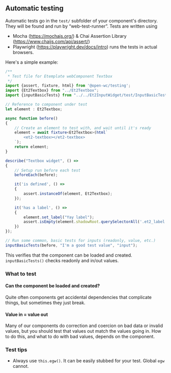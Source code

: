## Automatic testing

Automatic tests go in the `test/` subfolder of your component's directory. They will be found and run by
“web-test-runner”.
Tests are written using

* Mocha (https://mochajs.org/) & Chai Assertion Library (https://www.chaijs.com/api/assert/)
* Playwright (https://playwright.dev/docs/intro) runs the tests in actual browsers.

Here's a simple example:

```ts
/**
 * Test file for Etemplate webComponent Textbox
 */
import {assert, fixture, html} from '@open-wc/testing';
import {Et2Textbox} from "../Et2Textbox";
import {inputBasicTests} from "../../Et2InputWidget/test/InputBasicTests";

// Reference to component under test
let element : Et2Textbox;

async function before()
{
	// Create an element to test with, and wait until it's ready
	element = await fixture<Et2Textbox>(html`
        <et2-textbox></et2-textbox>
	`);
	return element;
}

describe("Textbox widget", () =>
{
	// Setup run before each test
	beforeEach(before);

	it('is defined', () =>
	{
		assert.instanceOf(element, Et2Textbox);
	});

	it('has a label', () =>
	{
		element.set_label("Yay label");
		assert.isEmpty(element.shadowRoot.querySelectorAll('.et2_label'));
	})
});

// Run some common, basic tests for inputs (readonly, value, etc.)
inputBasicTests(before, "I'm a good test value", "input");
```

This verifies that the component can be loaded and created.  `inputBasicTests()` checks readonly and in/out values.

### What to test

#### Can the component be loaded and created?

Quite often components get accidental dependencies that complicate things, but sometimes they just break.

#### Value in = value out

Many of our components do correction and coercion on bad data or invalid values, but you should test that values out
match
the values going in. How to do this, and what to do with bad values, depends on the component.

### Test tips

* Always use `this.egw()`. It can be easily stubbed for your test. Global `egw` cannot.
